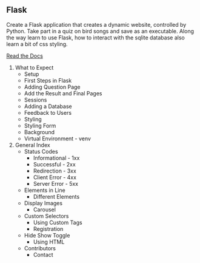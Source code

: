 ## Flask

Create a Flask application that creates a dynamic website, controlled by Python. Take part in a quiz on bird songs and save as an executable. Along the way learn to use Flask, how to interact with the sqlite database also learn a bit of css styling.

[Read the Docs](https://app.readthedocs.org/projects/python-flask/)

1. What to Expect
    * Setup
    * First Steps in Flask
    * Adding Question Page
    * Add the Result and Final Pages
    * Sessions
    * Adding a Database
    * Feedback to Users
    * Styling
    * Styling Form
    * Background
    * Virtual Environment - venv
2. General Index
    * Status Codes
        * Informational - 1xx
        * Successful - 2xx
        * Redirection - 3xx
        * Client Error - 4xx
        * Server Error - 5xx
    * Elements in Line
        * Different Elements
    * Display Images
        * Carousel
    * Custom Selectors
        * Using Custom Tags
        * Registration
    * Hide Show Toggle
        * Using HTML
    * Contributors
        * Contact
